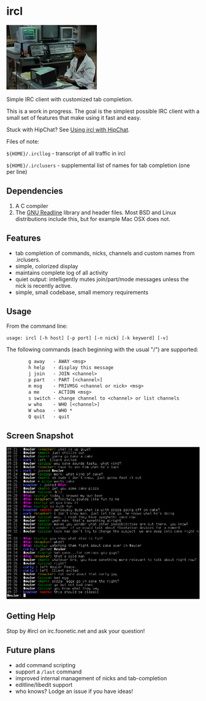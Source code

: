 ircl
====

![](https://github.com/ccstolley/misc/blob/master/img/ircl.png)

Simple IRC client with customized tab completion.


This is a work in progress. The goal is the simplest possible IRC
client with a small set of features that make using it fast and
easy.

Stuck with HipChat? See [Using ircl with HipChat](using_with_hipchat.md).

Files of note:

`${HOME}/.ircllog` - transcript of all traffic in ircl

`${HOME}/.irclusers` - supplemental list of names for tab completion (one per line)

Dependencies
------------

1. A C compiler
2. The [GNU Readline](http://www.gnu.org/software/readline/) library
and header files. Most BSD and Linux distributions include this,
but for example Mac OSX does not.

Features
--------

- tab completion of commands, nicks, channels and custom names from .irclusers. 
- simple, colorized display
- maintains complete log of all activity
- quiet output: intelligently mutes join/part/mode messages unless the nick is recently active.
- simple, small codebase, small memory requirements

Usage
-----
From the command line:
```
usage: ircl [-h host] [-p port] [-n nick] [-k keyword] [-v]
```

The following commands (each beginning with the usual "/") are supported:
```
        g away   - AWAY <msg>
        h help   - display this message
        j join   - JOIN <channel>
        p part   - PART [<channel>]
        m msg    - PRIVMSG <channel or nick> <msg>
        a me     - ACTION <msg>
        s switch - change channel to <channel> or list channels
        w who    - WHO [<channel>]
        W whoa   - WHO *
        Q quit   - quit
```

Screen Snapshot
---------------
![](https://github.com/ccstolley/misc/blob/master/img/ircl_snap.png)

Getting Help
------------

Stop by #ircl on irc.foonetic.net and ask your question!

Future plans
------------

- add command scripting
- support a `/last` command
- improved internal management of nicks and tab-completion
- editline/libedit support
- who knows? Lodge an issue if you have ideas!
